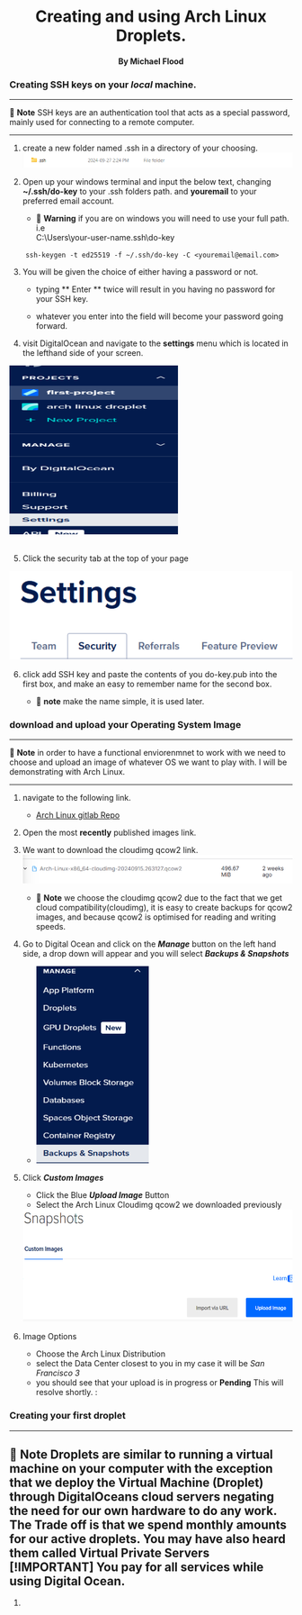  <!-- - Create SSH keys on your local machine.
    - Add a custom Arch Linux image using the web console
    - Create a Droplet running Arch Linux using the DigitalOcean web console.
    - Use a cloud-init configuration file to automate initial setup tasks (e.g., user -->
# <center> Creating and using Arch Linux Droplets.</center>
#### <center> By Michael Flood</center>

### Creating SSH keys on your ***local*** machine.
---
:memo: **Note** SSH keys are an authentication tool that acts as a special password, mainly used for connecting to a remote computer.

---

1. create a new folder named .ssh in a directory of your choosing.
![ if theres no image here fail me](/assets/sshfolder.png)

2. Open up your windows terminal and input the below text, changing **~/.ssh/do-key** to your .ssh folders path. and **youremail** to your preferred email account.

    * :memo: **Warning** if you are on windows you  will need to use your full path. i.e  
     C:\Users\your-user-name\.ssh\do-key

``` 
    ssh-keygen -t ed25519 -f ~/.ssh/do-key -C <youremail@email.com>
```
3. You will be given the choice of either having a password or not.
    * typing ** Enter ** twice  will result in you having no password for your SSH key.

    * whatever you enter into the field will  become your password going forward.
4. visit DigitalOcean and navigate to the **settings** menu which is located in the lefthand side of your screen.
<img src="assets/Settings.png" alt="i must have made a whoopsy" height="300" width="300">
<br>
<br>

5. Click the security tab at the top of your page

![ security image](/assets/security.png)

6. click add SSH key and paste the contents of you do-key.pub into the first box, and make an easy to remember name for the second box.

    * :memo: **note** make the name simple, it is used later.

### download and upload your Operating System Image
---
:memo: **Note** in order to have a functional enviorenmnet to work with we need to choose and upload an image of whatever OS we want to play with. I will be demonstrating with Arch Linux.

---
1. navigate to the following link.
    * <a href="https://gitlab.archlinux.org/archlinux/arch-boxes/-/packages" target="_blank" rel="noopener noreferrer">Arch Linux gitlab Repo</a>
2. Open the most **recently** published images link.

3. We want to download the cloudimg qcow2 link.
![cloudimg qcow2 arch image](/assets/archlinuximage.png)
    * :memo: **Note** we choose the cloudimg qcow2 due to the fact that we get cloud compatibility(cloudimg), it is easy to create backups for qcow2 images, and because qcow2 is optimised for reading and writing speeds.

4. Go to Digital Ocean and click on the ***Manage*** button on the left hand side, a drop down will appear and you will select ***Backups & Snapshots***
    * <img src="assets/BackupsSnapshots.png" alt="i must have made a whoopsy" height="350" width="200">

5. Click ***Custom Images***
    * Click the Blue ***Upload Image*** Button
    * Select the Arch Linux Cloudimg qcow2 we downloaded previously
     <img src="assets/Snapshotsupload.png" alt="i must have made a whoopsy" height="200" width="900">
6. Image Options
    * Choose the Arch Linux Distribution
    * select the Data Center closest to you in my case it will be *San Francisco 3*
    * you should see that your upload is in progress or **Pending** This will resolve shortly.
:
### Creating your first droplet

---
:memo: **Note** Droplets are similar to running a virtual machine on your computer with the exception that we deploy the Virtual Machine (Droplet) through DigitalOceans cloud servers negating the need for our own hardware to do any work. The Trade off is that we spend monthly amounts for our active droplets. You may have also heard them called Virtual Private Servers
[!IMPORTANT]
You pay for all services while using Digital Ocean.
---

1. 

